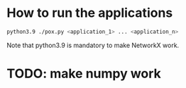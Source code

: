 # How to run the applications
```bash
python3.9 ./pox.py <application_1> ... <application_n>
```
Note that python3.9 is mandatory to make NetworkX work. 

# TODO: make numpy work
